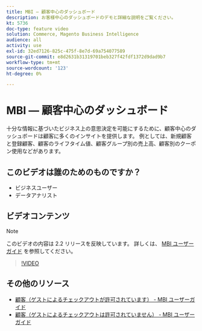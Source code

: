 ```yaml
---
title: MBI — 顧客中心のダッシュボード
description: お客様中心のダッシュボードのデモと詳細な説明をご覧ください。
kt: 5736
doc-type: feature video
solution: Commerce, Magento Business Intelligence
audience: all
activity: use
exl-id: 32ed7126-825c-475f-8e7d-69a754077589
source-git-commit: e8d2631b31319701beb327f42fdf1372d9dad9b7
workflow-type: tm+mt
source-wordcount: '123'
ht-degree: 0%

---
```


# MBI — 顧客中心のダッシュボード

十分な情報に基づいたビジネス上の意思決定を可能にするために、顧客中心のダッシュボードは顧客に多くのインサイトを提供します。 例としては、新規顧客と登録顧客、顧客のライフタイム値、顧客グループ別の売上高、顧客別のクーポン使用などがあります。

## このビデオは誰のためのものですか？

- ビジネスユーザー
- データアナリスト

## ビデオコンテンツ

>[!NOTE]
>
>このビデオの内容は 2.2 リリースを反映しています。 詳しくは、 [MBI ユーザーガイド](https://experienceleague.adobe.com/docs/commerce-business-intelligence/mbi/guide-overview.html) を参照してください。

>[!VIDEO](https://video.tv.adobe.com/v/35990?quality=12&learn=on)

## その他のリソース

- [顧客（ゲストによるチェックアウトが許可されています） - MBI ユーザーガイド](https://experienceleague.adobe.com/docs/commerce-business-intelligence/mbi/build/dashboards/dashboards-pro.html#customers-(guest-checkout-allowed))
- [顧客（ゲストによるチェックアウトは許可されていません） - MBI ユーザーガイド](https://experienceleague.adobe.com/docs/commerce-business-intelligence/mbi/build/dashboards/dashboards-pro.html#customers-(no-guest-checkout-allowed))
